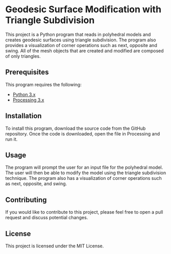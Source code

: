 # Geodesic Surface Modification with Triangle Subdivision

This project is a Python program that reads in polyhedral models and creates geodesic surfaces using triangle subdivision. The program also provides a visualization of corner operations such as next, 
opposite and swing. All of the mesh objects that are created and modified are composed of only triangles.

## Prerequisites

This program requires the following:
- [Python 3.x](https://www.python.org/downloads/)
- [Processing 3.x](https://processing.org/download/)

## Installation

To install this program, download the source code from the GitHub repository. Once the code is downloaded, open the file in Processing and run it.

## Usage

The program will prompt the user for an input file for the polyhedral model. The user will then be able to modify the model using the triangle subdivision technique. The program also has a visualization of 
corner operations such as next, opposite, and swing.

## Contributing

If you would like to contribute to this project, please feel free to open a pull request and discuss potential changes.

## License

This project is licensed under the MIT License.
